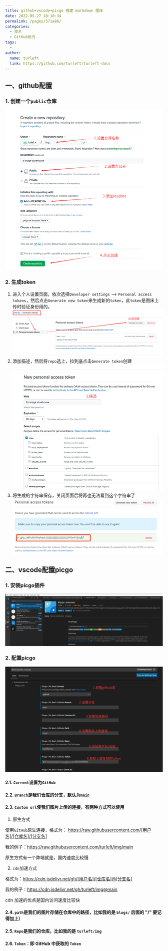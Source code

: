 ```yaml
---
title: github+vscode+picgo 搭建 markdown 图床
date: 2022-05-27 10:10:34
permalink: /pages/571a86/
categories:
  - 技术
  - GitHub技巧
tags:
  - 
author: 
  name: turleft
  link: https://github.com/turleft/turleft-docs
---
```

## 一、github配置
### 1. 创建一个`public`仓库
![](https://raw.githubusercontent.com/turleft/img/main/blog/80DJG%5B%7E1H8KWXHMQN1%7BKR5S.png)
### 2. 生成token
1. 进入个人设置页面，依次选择`Developer settings` --> `Personal access tokens`，然后点击`Generate new token`来生成新的`token`，此`token`是图床上传时验证身份用的。
![202205271107](https://raw.githubusercontent.com/turleft/img/main/blog/202205271107.png)
2. 添加描述，然后将`repo`选上，拉到底点击`Generate token`创建
![202205271108](https://raw.githubusercontent.com/turleft/img/main/blog/202205271108.png)
3. 将生成的字符串保存，关闭页面后将再也无法看到这个字符串了
![202205271110](https://raw.githubusercontent.com/turleft/img/main/blog/202205271110.png)
## 二、vscode配置picgo
### 1. 安装picgo插件
![2022-05-27 11-13-48 的屏幕截图](https://raw.githubusercontent.com/turleft/img/main/blog/2022-05-27%2011-13-48%20%E7%9A%84%E5%B1%8F%E5%B9%95%E6%88%AA%E5%9B%BE.png)
### 2. 配置picgo
![202205271118](https://raw.githubusercontent.com/turleft/img/main/blog/202205271118.png)
#### 2.1. `Current`设置为`GitHub`

#### 2.2. `Branch`是我们仓库的分支，默认为`main`

#### 2.3. `Custom url`使我们图片上传的连接，有两种方式可以使用

1. 原生方式

使用`GitHub`原生连接，格式为： https://raw.githubusercontent.com/[用户名]/[仓库名]/[分支名]

我的例子：https://raw.githubusercontent.com/turleft/img/main

原生方式有一个弊端就是，国内速度比较慢

2. `cdn`加速方式

格式为：https://cdn.jsdelivr.net/gh/[用户名]/[仓库名]@[分支名]

我的例子：https://cdn.jsdelivr.net/gh/turleft/img@main

cdn 加速的优点是国内访问速度比较快

#### 2.4. `path`是我们的图片存储在仓库中的路径，比如我的是 `blogs/` 后面的 "/" 要记得加上）

#### 2.5. `Repo`是我们的仓库，比如我的是 `turleft/img`

#### 2.6. `Token`：即 GitHub 中获取的 `Token`